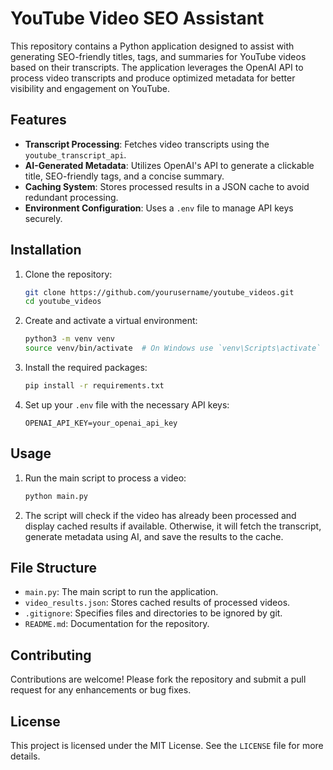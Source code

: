 # YouTube Video SEO Assistant

This repository contains a Python application designed to assist with generating SEO-friendly titles, tags, and summaries for YouTube videos based on their transcripts. The application leverages the OpenAI API to process video transcripts and produce optimized metadata for better visibility and engagement on YouTube.

## Features

- **Transcript Processing**: Fetches video transcripts using the `youtube_transcript_api`.
- **AI-Generated Metadata**: Utilizes OpenAI's API to generate a clickable title, SEO-friendly tags, and a concise summary.
- **Caching System**: Stores processed results in a JSON cache to avoid redundant processing.
- **Environment Configuration**: Uses a `.env` file to manage API keys securely.

## Installation

1. Clone the repository:
   ```bash
   git clone https://github.com/yourusername/youtube_videos.git
   cd youtube_videos
   ```

2. Create and activate a virtual environment:
   ```bash
   python3 -m venv venv
   source venv/bin/activate  # On Windows use `venv\Scripts\activate`
   ```

3. Install the required packages:
   ```bash
   pip install -r requirements.txt
   ```

4. Set up your `.env` file with the necessary API keys:
   ```
   OPENAI_API_KEY=your_openai_api_key
   ```

## Usage

1. Run the main script to process a video:
   ```bash
   python main.py
   ```

2. The script will check if the video has already been processed and display cached results if available. Otherwise, it will fetch the transcript, generate metadata using AI, and save the results to the cache.

## File Structure

- `main.py`: The main script to run the application.
- `video_results.json`: Stores cached results of processed videos.
- `.gitignore`: Specifies files and directories to be ignored by git.
- `README.md`: Documentation for the repository.

## Contributing

Contributions are welcome! Please fork the repository and submit a pull request for any enhancements or bug fixes.

## License

This project is licensed under the MIT License. See the `LICENSE` file for more details.